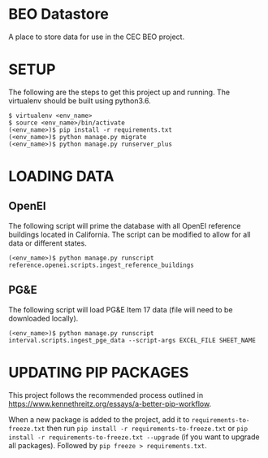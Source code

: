 # BEO Datastore

A place to store data for use in the CEC BEO project.

# SETUP

The following are the steps to get this project up and running. The virtualenv should be built using python3.6.

```
$ virtualenv <env_name>
$ source <env_name>/bin/activate
(<env_name>)$ pip install -r requirements.txt
(<env_name>)$ python manage.py migrate
(<env_name>)$ python manage.py runserver_plus
```

# LOADING DATA

## OpenEI

The following script will prime the database with all OpenEI reference buildings located in California. The script can be modified to allow for all data or different states.

```
(<env_name>)$ python manage.py runscript reference.openei.scripts.ingest_reference_buildings
```

## PG&E

The following script will load PG&E Item 17 data (file will need to be downloaded locally).

```
(<env_name>)$ python manage.py runscript interval.scripts.ingest_pge_data --script-args EXCEL_FILE SHEET_NAME
```

# UPDATING PIP PACKAGES

This project follows the recommended process outlined in https://www.kennethreitz.org/essays/a-better-pip-workflow.

When a new package is added to the project, add it to `requirements-to-freeze.txt` then run `pip install -r requirements-to-freeze.txt` or `pip install -r requirements-to-freeze.txt --upgrade` (if you want to upgrade all packages). Followed by `pip freeze > requirements.txt`.
